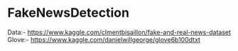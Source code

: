 # FakeNewsDetection

Data:- https://www.kaggle.com/clmentbisaillon/fake-and-real-news-dataset  
Glove:- https://www.kaggle.com/danielwillgeorge/glove6b100dtxt
